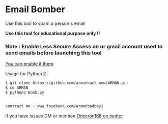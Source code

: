 
# Email Bomber

Use this tool to spam a person's email

<b> Use this tool for educational purpose only !! </b>

<h3> Note : Enable Less Secure Access on ur gmail account used to send emails before launching this tool </h3>

[You can enable it there](https://myaccount.google.com/lesssecureapps)

Usage for Python 2 : 
```bash
$ git clone https://github.com/armanhack-new/ARMAN.git
$ cd ARMAN
$ python2 Bomb.py


contract me : www.facebook.com/armanbadboy1
```

If you have issues DM or mention [Omicron166 on twitter](https://twitter.com/omicron166)
